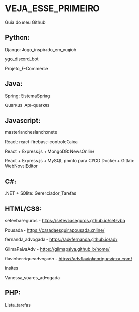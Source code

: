 # VEJA_ESSE_PRIMEIRO
Guia do meu Github


## Python:

  Django: Jogo_inspirado_em_yugioh
  
  ygo_discord_bot 
  
  Projeto_E-Commerce



## Java:

  Spring: SistemaSpring
  
  Quarkus: Api-quarkus



## Javascript:

  masterlancheslanchonete
  
  React: react-firebase-controleCaixa

  React + Express.js + MongoDB: NewsOnline 

  React + Express.js + MySQL pronto para CI/CD Docker + Gitlab: WebNovelEditor

## C#:
  .NET + SQlite: Gerenciador_Tarefas

## HTML/CSS:

  setevbaseguros - https://setevbaseguros.github.io/setevba
  
  Pousada - https://casadaesquinapousada.online/

  fernanda_advogada - https://advfernanda.github.io/adv

  GilmaPaivaAdv - https://gilmapaiva.github.io/home/
  
  flaviohenriqueadvogado - https://advflaviohenriquevieira.com/
  
  insites

  Vanessa_soares_advogada

   
## PHP:

  Lista_tarefas
